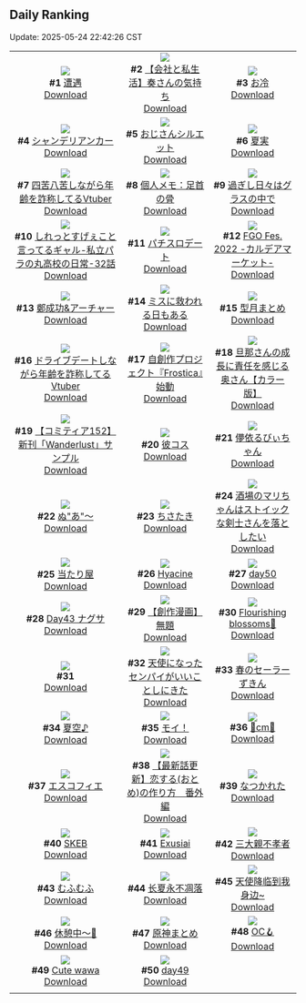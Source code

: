 ## Daily Ranking
Update: 2025-05-24 22:42:26 CST

|      |      |      |
| :----: | :----: | :----: |
| ![](https://i.pixiv.re/c/240x480/img-master/img/2025/05/22/00/00/04/130665442_p0_master1200.jpg)<br>**#1** [遭遇](https://www.pixiv.net/artworks/130665442)<br>[Download](https://i.pixiv.re/img-original/img/2025/05/22/00/00/04/130665442_p0.png) | ![](https://i.pixiv.re/c/240x480/img-master/img/2025/05/23/12/00/14/130711504_p0_master1200.jpg)<br>**#2** [【会社と私生活】奏さんの気持ち](https://www.pixiv.net/artworks/130711504)<br>[Download](https://i.pixiv.re/img-original/img/2025/05/23/12/00/14/130711504_p0.jpg) | ![](https://i.pixiv.re/c/240x480/img-master/img/2025/05/22/20/30/02/130690183_p0_master1200.jpg)<br>**#3** [お冷](https://www.pixiv.net/artworks/130690183)<br>[Download](https://i.pixiv.re/img-original/img/2025/05/22/20/30/02/130690183_p0.png) |
| ![](https://i.pixiv.re/c/240x480/img-master/img/2025/05/23/07/30/02/130707448_p0_master1200.jpg)<br>**#4** [シャンデリアンカー](https://www.pixiv.net/artworks/130707448)<br>[Download](https://i.pixiv.re/img-original/img/2025/05/23/07/30/02/130707448_p0.jpg) | ![](https://i.pixiv.re/c/240x480/img-master/img/2025/05/22/16/01/36/130682820_p0_master1200.jpg)<br>**#5** [おじさんシルエット](https://www.pixiv.net/artworks/130682820)<br>[Download](https://i.pixiv.re/img-original/img/2025/05/22/16/01/36/130682820_p0.jpg) | ![](https://i.pixiv.re/c/240x480/img-master/img/2025/05/22/00/00/14/130665537_p0_master1200.jpg)<br>**#6** [夏実](https://www.pixiv.net/artworks/130665537)<br>[Download](https://i.pixiv.re/img-original/img/2025/05/22/00/00/14/130665537_p0.jpg) |
| ![](https://i.pixiv.re/c/240x480/img-master/img/2025/05/22/21/22/41/130692257_p0_master1200.jpg)<br>**#7** [四苦八苦しながら年齢を詐称してるVtuber](https://www.pixiv.net/artworks/130692257)<br>[Download](https://i.pixiv.re/img-original/img/2025/05/22/21/22/41/130692257_p0.png) | ![](https://i.pixiv.re/c/240x480/img-master/img/2025/05/22/06/00/05/130673066_p0_master1200.jpg)<br>**#8** [個人メモ：足首の骨](https://www.pixiv.net/artworks/130673066)<br>[Download](https://i.pixiv.re/img-original/img/2025/05/22/06/00/05/130673066_p0.jpg) | ![](https://i.pixiv.re/c/240x480/img-master/img/2025/05/23/00/00/01/130698461_p0_master1200.jpg)<br>**#9** [過ぎし日々はグラスの中で](https://www.pixiv.net/artworks/130698461)<br>[Download](https://i.pixiv.re/img-original/img/2025/05/23/00/00/01/130698461_p0.png) |
| ![](https://i.pixiv.re/c/240x480/img-master/img/2025/05/22/00/11/00/130666364_p0_master1200.jpg)<br>**#10** [しれっとすげぇこと言ってるギャル-私立パラの丸高校の日常-32話](https://www.pixiv.net/artworks/130666364)<br>[Download](https://i.pixiv.re/img-original/img/2025/05/22/00/11/00/130666364_p0.jpg) | ![](https://i.pixiv.re/c/240x480/img-master/img/2025/05/22/23/02/49/130696329_p0_master1200.jpg)<br>**#11** [パチスロデート](https://www.pixiv.net/artworks/130696329)<br>[Download](https://i.pixiv.re/img-original/img/2025/05/22/23/02/49/130696329_p0.jpg) | ![](https://i.pixiv.re/c/240x480/img-master/img/2025/05/23/00/30/05/130699982_p0_master1200.jpg)<br>**#12** [FGO Fes. 2022 -カルデアマーケット-](https://www.pixiv.net/artworks/130699982)<br>[Download](https://i.pixiv.re/img-original/img/2025/05/23/00/30/05/130699982_p0.png) |
| ![](https://i.pixiv.re/c/240x480/img-master/img/2025/05/23/00/00/11/130698538_p0_master1200.jpg)<br>**#13** [鄭成功&アーチャー](https://www.pixiv.net/artworks/130698538)<br>[Download](https://i.pixiv.re/img-original/img/2025/05/23/00/00/11/130698538_p0.jpg) | ![](https://i.pixiv.re/c/240x480/img-master/img/2025/05/23/15/28/09/130715316_p0_master1200.jpg)<br>**#14** [ミスに救われる日もある](https://www.pixiv.net/artworks/130715316)<br>[Download](https://i.pixiv.re/img-original/img/2025/05/23/15/28/09/130715316_p0.jpg) | ![](https://i.pixiv.re/c/240x480/img-master/img/2025/05/22/00/18/11/130666652_p0_master1200.jpg)<br>**#15** [型月まとめ](https://www.pixiv.net/artworks/130666652)<br>[Download](https://i.pixiv.re/img-original/img/2025/05/22/00/18/11/130666652_p0.png) |
| ![](https://i.pixiv.re/c/240x480/img-master/img/2025/05/23/21/11/07/130725334_p0_master1200.jpg)<br>**#16** [ドライブデートしながら年齢を詐称してるVtuber](https://www.pixiv.net/artworks/130725334)<br>[Download](https://i.pixiv.re/img-original/img/2025/05/23/21/11/07/130725334_p0.png) | ![](https://i.pixiv.re/c/240x480/img-master/img/2025/05/23/19/56/21/130722248_p0_master1200.jpg)<br>**#17** [自創作プロジェクト『Frostica』始動](https://www.pixiv.net/artworks/130722248)<br>[Download](https://i.pixiv.re/img-original/img/2025/05/23/19/56/21/130722248_p0.jpg) | ![](https://i.pixiv.re/c/240x480/img-master/img/2025/05/22/00/00/28/130665624_p0_master1200.jpg)<br>**#18** [旦那さんの成長に責任を感じる奥さん【カラー版】](https://www.pixiv.net/artworks/130665624)<br>[Download](https://i.pixiv.re/img-original/img/2025/05/22/00/00/28/130665624_p0.jpg) |
| ![](https://i.pixiv.re/c/240x480/img-master/img/2025/05/22/16/30/04/130683348_p0_master1200.jpg)<br>**#19** [【コミティア152】新刊「Wanderlust」サンプル](https://www.pixiv.net/artworks/130683348)<br>[Download](https://i.pixiv.re/img-original/img/2025/05/22/16/30/04/130683348_p0.jpg) | ![](https://i.pixiv.re/c/240x480/img-master/img/2025/05/22/22/29/18/130694961_p0_master1200.jpg)<br>**#20** [彼コス](https://www.pixiv.net/artworks/130694961)<br>[Download](https://i.pixiv.re/img-original/img/2025/05/22/22/29/18/130694961_p0.png) | ![](https://i.pixiv.re/c/240x480/img-master/img/2025/05/22/20/17/14/130689776_p0_master1200.jpg)<br>**#21** [儚依るびぃちゃん](https://www.pixiv.net/artworks/130689776)<br>[Download](https://i.pixiv.re/img-original/img/2025/05/22/20/17/14/130689776_p0.png) |
| ![](https://i.pixiv.re/c/240x480/img-master/img/2025/05/23/12/09/47/130711754_p0_master1200.jpg)<br>**#22** [ぬ"あ"〜](https://www.pixiv.net/artworks/130711754)<br>[Download](https://i.pixiv.re/img-original/img/2025/05/23/12/09/47/130711754_p0.png) | ![](https://i.pixiv.re/c/240x480/img-master/img/2025/05/22/00/00/01/130665415_p0_master1200.jpg)<br>**#23** [ちさたき](https://www.pixiv.net/artworks/130665415)<br>[Download](https://i.pixiv.re/img-original/img/2025/05/22/00/00/01/130665415_p0.jpg) | ![](https://i.pixiv.re/c/240x480/img-master/img/2025/05/23/20/55/34/130724543_p0_master1200.jpg)<br>**#24** [酒場のマリちゃんはストイックな剣士さんを落としたい](https://www.pixiv.net/artworks/130724543)<br>[Download](https://i.pixiv.re/img-original/img/2025/05/23/20/55/34/130724543_p0.jpg) |
| ![](https://i.pixiv.re/c/240x480/img-master/img/2025/05/22/14/23/16/130681111_p0_master1200.jpg)<br>**#25** [当たり屋](https://www.pixiv.net/artworks/130681111)<br>[Download](https://i.pixiv.re/img-original/img/2025/05/22/14/23/16/130681111_p0.jpg) | ![](https://i.pixiv.re/c/240x480/img-master/img/2025/05/22/00/40/00/130667118_p0_master1200.jpg)<br>**#26** [Hyacine](https://www.pixiv.net/artworks/130667118)<br>[Download](https://i.pixiv.re/img-original/img/2025/05/22/00/40/00/130667118_p0.jpg) | ![](https://i.pixiv.re/c/240x480/img-master/img/2025/05/23/00/32/30/130700104_p0_master1200.jpg)<br>**#27** [day50](https://www.pixiv.net/artworks/130700104)<br>[Download](https://i.pixiv.re/img-original/img/2025/05/23/00/32/30/130700104_p0.jpg) |
| ![](https://i.pixiv.re/c/240x480/img-master/img/2025/05/22/00/00/13/130665528_p0_master1200.jpg)<br>**#28** [Day43 ナグサ](https://www.pixiv.net/artworks/130665528)<br>[Download](https://i.pixiv.re/img-original/img/2025/05/22/00/00/13/130665528_p0.jpg) | ![](https://i.pixiv.re/c/240x480/img-master/img/2025/05/22/12/43/02/130679419_p0_master1200.jpg)<br>**#29** [【創作漫画】無題](https://www.pixiv.net/artworks/130679419)<br>[Download](https://i.pixiv.re/img-original/img/2025/05/22/12/43/02/130679419_p0.png) | ![](https://i.pixiv.re/c/240x480/img-master/img/2025/05/23/20/30/08/130723599_p0_master1200.jpg)<br>**#30** [Flourishing blossoms🌺](https://www.pixiv.net/artworks/130723599)<br>[Download](https://i.pixiv.re/img-original/img/2025/05/23/20/30/08/130723599_p0.png) |
| ![](https://s.pximg.net/common/images/limit_unviewable_s.png)<br>**#31** [](https://www.pixiv.net/artworks/130729987)<br>[Download](https://s.pximg.net/common/images/limit_unviewable_s.png) | ![](https://i.pixiv.re/c/240x480/img-master/img/2025/05/22/00/00/48/130665697_p0_master1200.jpg)<br>**#32** [天使になったセンパイがいいことしにきた](https://www.pixiv.net/artworks/130665697)<br>[Download](https://i.pixiv.re/img-original/img/2025/05/22/00/00/48/130665697_p0.jpg) | ![](https://i.pixiv.re/c/240x480/img-master/img/2025/05/23/00/00/10/130698530_p0_master1200.jpg)<br>**#33** [春のセーラーずきん](https://www.pixiv.net/artworks/130698530)<br>[Download](https://i.pixiv.re/img-original/img/2025/05/23/00/00/10/130698530_p0.jpg) |
| ![](https://i.pixiv.re/c/240x480/img-master/img/2025/05/22/13/03/34/130679781_p0_master1200.jpg)<br>**#34** [夏空♪](https://www.pixiv.net/artworks/130679781)<br>[Download](https://i.pixiv.re/img-original/img/2025/05/22/13/03/34/130679781_p0.jpg) | ![](https://i.pixiv.re/c/240x480/img-master/img/2025/05/22/00/17/54/130666633_p0_master1200.jpg)<br>**#35** [モイ！](https://www.pixiv.net/artworks/130666633)<br>[Download](https://i.pixiv.re/img-original/img/2025/05/22/00/17/54/130666633_p0.jpg) | ![](https://i.pixiv.re/c/240x480/img-master/img/2025/05/22/20/18/20/130689804_p0_master1200.jpg)<br>**#36** [🌹cm🌹](https://www.pixiv.net/artworks/130689804)<br>[Download](https://i.pixiv.re/img-original/img/2025/05/22/20/18/20/130689804_p0.png) |
| ![](https://i.pixiv.re/c/240x480/img-master/img/2025/05/23/00/00/17/130698589_p0_master1200.jpg)<br>**#37** [エスコフィエ](https://www.pixiv.net/artworks/130698589)<br>[Download](https://i.pixiv.re/img-original/img/2025/05/23/00/00/17/130698589_p0.png) | ![](https://i.pixiv.re/c/240x480/img-master/img/2025/05/23/12/28/40/130712108_p0_master1200.jpg)<br>**#38** [【最新話更新】恋する(おとめ)の作り方　番外編](https://www.pixiv.net/artworks/130712108)<br>[Download](https://i.pixiv.re/img-original/img/2025/05/23/12/28/40/130712108_p0.png) | ![](https://i.pixiv.re/c/240x480/img-master/img/2025/05/22/21/15/36/130692019_p0_master1200.jpg)<br>**#39** [なつかれた](https://www.pixiv.net/artworks/130692019)<br>[Download](https://i.pixiv.re/img-original/img/2025/05/22/21/15/36/130692019_p0.png) |
| ![](https://i.pixiv.re/c/240x480/img-master/img/2025/05/23/20/15/03/130723078_p0_master1200.jpg)<br>**#40** [SKEB](https://www.pixiv.net/artworks/130723078)<br>[Download](https://i.pixiv.re/img-original/img/2025/05/23/20/15/03/130723078_p0.jpg) | ![](https://i.pixiv.re/c/240x480/img-master/img/2025/05/22/00/00/23/130665595_p0_master1200.jpg)<br>**#41** [Exusiai](https://www.pixiv.net/artworks/130665595)<br>[Download](https://i.pixiv.re/img-original/img/2025/05/22/00/00/23/130665595_p0.jpg) | ![](https://i.pixiv.re/c/240x480/img-master/img/2025/05/22/18/01/27/130685572_p0_master1200.jpg)<br>**#42** [三大親不孝者](https://www.pixiv.net/artworks/130685572)<br>[Download](https://i.pixiv.re/img-original/img/2025/05/22/18/01/27/130685572_p0.jpg) |
| ![](https://i.pixiv.re/c/240x480/img-master/img/2025/05/23/01/42/39/130702215_p0_master1200.jpg)<br>**#43** [むふむふ](https://www.pixiv.net/artworks/130702215)<br>[Download](https://i.pixiv.re/img-original/img/2025/05/23/01/42/39/130702215_p0.png) | ![](https://i.pixiv.re/c/240x480/img-master/img/2025/05/22/12/37/05/130679316_p0_master1200.jpg)<br>**#44** [长夏永不凋落](https://www.pixiv.net/artworks/130679316)<br>[Download](https://i.pixiv.re/img-original/img/2025/05/22/12/37/05/130679316_p0.jpg) | ![](https://i.pixiv.re/c/240x480/img-master/img/2025/05/22/12/07/31/130678759_p0_master1200.jpg)<br>**#45** [天使降临到我身边~](https://www.pixiv.net/artworks/130678759)<br>[Download](https://i.pixiv.re/img-original/img/2025/05/22/12/07/31/130678759_p0.jpg) |
| ![](https://i.pixiv.re/c/240x480/img-master/img/2025/05/22/13/18/24/130680026_p0_master1200.jpg)<br>**#46** [休憩中～🥤](https://www.pixiv.net/artworks/130680026)<br>[Download](https://i.pixiv.re/img-original/img/2025/05/22/13/18/24/130680026_p0.jpg) | ![](https://i.pixiv.re/c/240x480/img-master/img/2025/05/23/14/08/54/130676913_p0_master1200.jpg)<br>**#47** [原神まとめ](https://www.pixiv.net/artworks/130676913)<br>[Download](https://i.pixiv.re/img-original/img/2025/05/23/14/08/54/130676913_p0.png) | ![](https://i.pixiv.re/c/240x480/img-master/img/2025/05/22/09/38/04/130676418_p0_master1200.jpg)<br>**#48** [OC🪝](https://www.pixiv.net/artworks/130676418)<br>[Download](https://i.pixiv.re/img-original/img/2025/05/22/09/38/04/130676418_p0.png) |
| ![](https://i.pixiv.re/c/240x480/img-master/img/2025/05/22/06/18/47/130673415_p0_master1200.jpg)<br>**#49** [Cute wawa](https://www.pixiv.net/artworks/130673415)<br>[Download](https://i.pixiv.re/img-original/img/2025/05/22/06/18/47/130673415_p0.png) | ![](https://i.pixiv.re/c/240x480/img-master/img/2025/05/23/00/31/20/130700067_p0_master1200.jpg)<br>**#50** [day49](https://www.pixiv.net/artworks/130700067)<br>[Download](https://i.pixiv.re/img-original/img/2025/05/23/00/31/20/130700067_p0.jpg) |
|      |

